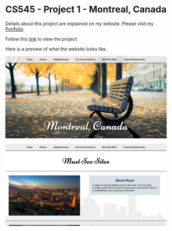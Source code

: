 # CS545 - Project 1 - Montreal, Canada
Details about this project are explained on my website. Please visit my [Portfolio](https://ennoiamai.github.io/Portfolio/web_applications/proj1/details.html).

Follow this [link](https://ennoiamai.github.io/Portfolio/web_applications/proj1/index.html) to view the project.

Here is a preview of what the website looks like.

![CS545_Project1_home](../images_readme/CS545_Project1_home.png)


![CS545_Project1_must_see_sites](../images_readme/CS545_Project1_must_see_sites.png)
